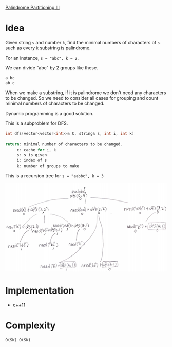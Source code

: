 
[Palindrome Partitioning III](https://leetcode.com/problems/palindrome-partitioning-iii/)

# Idea

Given string `s` and number `k`, find the minimal numbers of
characters of `s` such as every `k` substring is palindrome.

For an instance, `s = "abc", k = 2`.

We can divide "abc" by 2 groups like these.

```
a bc
ab c
```

When we make a substring, if it is palindrome we don't need any
characters to be changed. So we need to consider all cases for
grouping and count minimal numbers of characters to be changed.

Dynamic programming is a good solution.

This is a subproblem for DFS.

```c
int dfs(vector<vector<int>>& C, string& s, int i, int k)

return: minimal number of characters to be changed.
     c: cache for i, k
     s: s is given
     i: index of s
     k: number of groups to make
```

This is a recursion tree for `s = "aabbc", k = 3`

![](recursiontree.png)

# Implementation

* [c++11](a.cpp)

# Complexity

```
O(SK) O(SK)
```
